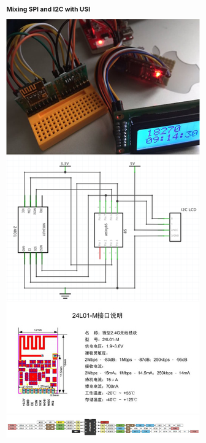 ### Mixing SPI and I2C with USI ###

![0](./pics/1.jpg)
![1](./pics/sch.png)
![2](./pics/SMD-Mini-NRF24L01.jpg)
![3](./pics/attiny_pinout.jpg)


